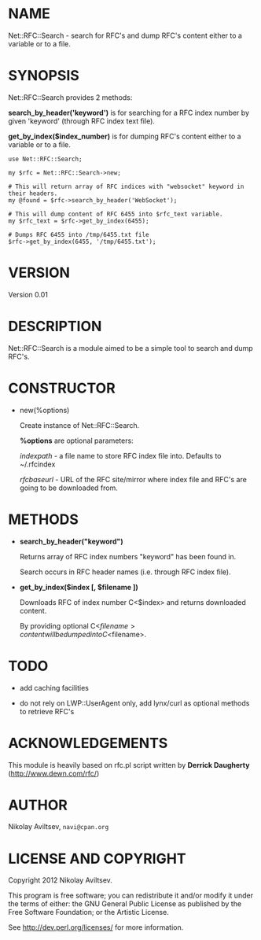 # NAME

Net::RFC::Search - search for RFC's and dump RFC's content either to a variable or to a file.

# SYNOPSIS

Net::RFC::Search provides 2 methods:

**search_by_header('keyword')** is for searching for a RFC index number by given 'keyword' (through RFC index text file).

**get_by_index($index_number)** is for dumping RFC's content either to a variable or to a file.

    use Net::RFC::Search;

    my $rfc = Net::RFC::Search->new;

    # This will return array of RFC indices with "websocket" keyword in their headers.
    my @found = $rfc->search_by_header('WebSocket');

    # This will dump content of RFC 6455 into $rfc_text variable.
    my $rfc_text = $rfc->get_by_index(6455);

    # Dumps RFC 6455 into /tmp/6455.txt file
    $rfc->get_by_index(6455, '/tmp/6455.txt'); 

# VERSION

Version 0.01

# DESCRIPTION

Net::RFC::Search is a module aimed to be a simple tool to search and dump RFC's.

# CONSTRUCTOR

- new(%options)

    Create instance of Net::RFC::Search.

    **%options** are optional parameters:

    *indexpath* - a file name to store RFC index file into. Defaults to ~/.rfcindex

    *rfcbaseurl* - URL of the RFC site/mirror where index file and RFC's are going to be downloaded from.

# METHODS

- **search_by_header("keyword")**

    Returns array of RFC index numbers "keyword" has been found in.

    Search occurs in RFC header names (i.e. through RFC index file).

- **get_by_index($index [, $filename ])**

    Downloads RFC of index number C<$index> and returns downloaded content.

    By providing optional C<$filename> content will be dumped into C<$filename>.

# TODO

- add caching facilities

- do not rely on LWP::UserAgent only, add lynx/curl as optional methods to retrieve RFC's

# ACKNOWLEDGEMENTS

This module is heavily based on rfc.pl script written by **Derrick Daugherty** (http://www.dewn.com/rfc/)

# AUTHOR

Nikolay Aviltsev, `navi@cpan.org`

# LICENSE AND COPYRIGHT

Copyright 2012 Nikolay Aviltsev.

This program is free software; you can redistribute it and/or modify it under
the terms of either: the GNU General Public License as published by the Free
Software Foundation; or the Artistic License.

See <http://dev.perl.org/licenses/> for more information.

